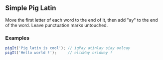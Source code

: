 ## Simple Pig Latin

Move the first letter of each word to the end of it, then add "ay" to the end of the word. Leave punctuation marks untouched.

### Examples
```javascript
pigIt('Pig latin is cool'); // igPay atinlay siay oolcay
pigIt('Hello world !');     // elloHay orldway !
```
